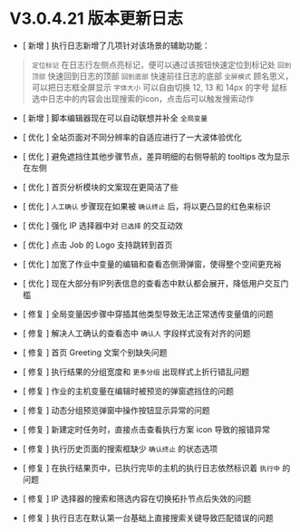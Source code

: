 # V3.0.4.21 版本更新日志

- [ 新增 ] 执行日志新增了几项针对该场景的辅助功能：

> `定位标记` 在日志行左侧点亮标记，便可以通过该按钮快速定位到标记处
> `回到顶部` 快速回到日志的顶部
> `回到底部` 快速前往日志的底部
> `全屏模式` 顾名思义，可以把日志框全屏显示
> `字体大小` 可以自由切换 12, 13 和 14px 的字号
> 鼠标选中日志中的内容会出现搜索的icon，点击后可以触发搜索动作

- [ 新增 ] 脚本编辑器现在可以自动联想并补全 `全局变量`


- [ 优化 ] 全站页面对不同分辨率的自适应进行了一大波体验优化
- [ 优化 ] 避免遮挡住其他步骤节点，差异明细的右侧导航的 tooltips 改为显示在左侧
- [ 优化 ] 首页分析模块的文案现在更简洁了些
- [ 优化 ] `人工确认` 步骤现在如果被 `确认终止` 后，将以更凸显的红色来标识
- [ 优化 ] 强化 IP 选择器中对 `已选择` 的交互动效
- [ 优化 ] 点击 Job 的 Logo 支持跳转到首页
- [ 优化 ] 加宽了作业中变量的编辑和查看态侧滑弹窗，使得整个空间更充裕
- [ 优化 ] 现在大部分有IP列表信息的查看态中默认都会展开，降低用户交互门槛


- [ 修复 ] 全局变量因步骤中穿插其他类型导致无法正常透传变量值的问题
- [ 修复 ] 解决人工确认的查看态中 `确认人` 字段样式没有对齐的问题
- [ 修复 ] 首页 Greeting 文案个别缺失问题
- [ 修复 ] 执行结果的分组宽度和 `更多分组` 出现样式上折行错乱问题
- [ 修复 ] 作业的主机变量在编辑时被预览的弹窗遮挡住的问题
- [ 修复 ] 动态分组预览弹窗中操作按钮显示异常的问题
- [ 修复 ] 新建定时任务时，直接点击查看执行方案 icon 导致的报错异常
- [ 修复 ] 执行历史页面的搜索框缺少 `确认终止` 的状态选项
- [ 修复 ] 在执行结果页中，已执行完毕的主机的执行日志依然标识着 `执行中` 的问题
- [ 修复 ] IP 选择器的搜索和筛选内容在切换拓扑节点后失效的问题
- [ 修复 ] 执行日志在默认第一台基础上直接搜索关键导致匹配错误的问题
